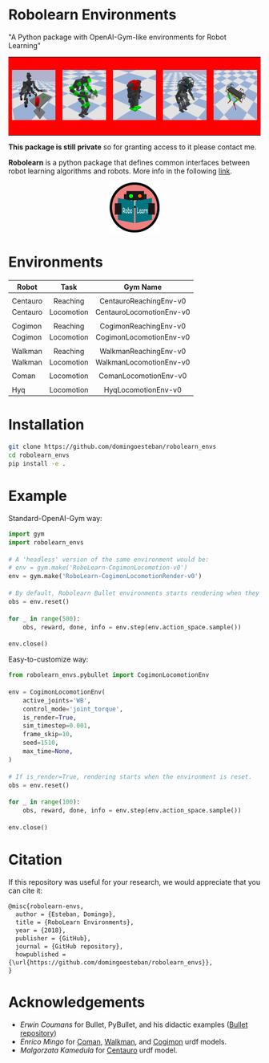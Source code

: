 # Robolearn Environments

"A Python package with OpenAI-Gym-like environments for Robot Learning"

<table align="center">
    <tr>
    <td style="width:150px; height:150px; background-color:red;text-align:center; vertical-align:middle">
    <img src="docs/img/centauro_obst.png" alt="robolearn_logo" width="100" height="100" class="center" />
    </td>
    <td style="width:150px; height:150px; background-color:red;text-align:center; vertical-align:middle">
    <img src="docs/img/cogimon2.png" alt="robolearn_logo" width="100" height="100" class="center" />
    </td>
    <td style="width:150px; height:150px; background-color:red;text-align:center; vertical-align:middle">
    <img src="docs/img/coman.png" alt="robolearn_logo" width="100" height="100" class="center" />
    </td>
    <td style="width:150px; height:150px; background-color:red;text-align:center; vertical-align:middle">
    <img src="docs/img/walkman.png" alt="robolearn_logo" width="100" height="100" class="center" />
    </td>
    <td style="width:150px; height:150px; background-color:red;text-align:center; vertical-align:middle">
    <img src="docs/img/hyq.png" alt="robolearn_logo" width="100" height="100" class="center" />
    </td>
    </tr>
</table>

**This package is still private** so for granting access to it please contact me.

**Robolearn** is a python package that defines common interfaces
between robot learning algorithms and robots. More info in the following
[link](https://github.com/domingoesteban/robolearn).

<p align="center">
<img src="docs/img/robolearn_logo2.png" alt="robolearn_logo" width="100" height="100" class="center" />
</p>


# Environments
| Robot | Task | Gym Name  |
| ------------ |:------:|:-------:|
|  |  |   |
| Centauro | Reaching | CentauroReachingEnv-v0  |
| Centauro | Locomotion | CentauroLocomotionEnv-v0  |
|  |  |   |
| Cogimon | Reaching | CogimonReachingEnv-v0  |
| Cogimon | Locomotion | CogimonLocomotionEnv-v0  |
|  |  |   |
| Walkman | Reaching | WalkmanReachingEnv-v0  |
| Walkman | Locomotion | WalkmanLocomotionEnv-v0  |
|  |  |   |
| Coman | Locomotion | ComanLocomotionEnv-v0  |
|  |  |   |
| Hyq | Locomotion | HyqLocomotionEnv-v0  |

# Installation

```bash
git clone https://github.com/domingoesteban/robolearn_envs
cd robolearn_envs
pip install -e .
```

# Example
Standard-OpenAI-Gym way:
```python
import gym
import robolearn_envs

# A 'headless' version of the same environment would be:
# env = gym.make('RoboLearn-CogimonLocomotion-v0')
env = gym.make('RoboLearn-CogimonLocomotionRender-v0')

# By default, Robolearn Bullet environments starts rendering when they are reset.
obs = env.reset()

for _ in range(500):
    obs, reward, done, info = env.step(env.action_space.sample())

env.close()
```

Easy-to-customize way:
```python
from robolearn_envs.pybullet import CogimonLocomotionEnv

env = CogimonLocomotionEnv(
    active_joints='WB',
    control_mode='joint_torque',
    is_render=True,
    sim_timestep=0.001,
    frame_skip=10,
    seed=1510,
    max_time=None,
)

# If is_render=True, rendering starts when the environment is reset.
obs = env.reset()

for _ in range(100):
    obs, reward, done, info = env.step(env.action_space.sample())

env.close()
```

# Citation
If this repository was useful for your research, we would appreciate that you can cite it:

    @misc{robolearn-envs,
      author = {Esteban, Domingo},
      title = {RoboLearn Environments},
      year = {2018},
      publisher = {GitHub},
      journal = {GitHub repository},
      howpublished = {\url{https://github.com/domingoesteban/robolearn_envs}},
    }

# Acknowledgements
- *Erwin Coumans* for Bullet, PyBullet, and his didactic examples 
([Bullet repository](https://github.com/bulletphysics/bullet3))
- *Enrico Mingo* for
[Coman](https://github.com/ADVRHumanoids/iit-coman-ros-pkg),
[Walkman](https://github.com/ADVRHumanoids/iit-walkman-ros-pkg), and
[Cogimon](https://github.com/ADVRHumanoids/iit-cogimon-ros-pkg)
urdf models.
- *Malgorzata Kamedula* for
[Centauro](https://github.com/ADVRHumanoids/centauro-simulator/tree/master/centauro_gazebo)
urdf model.
